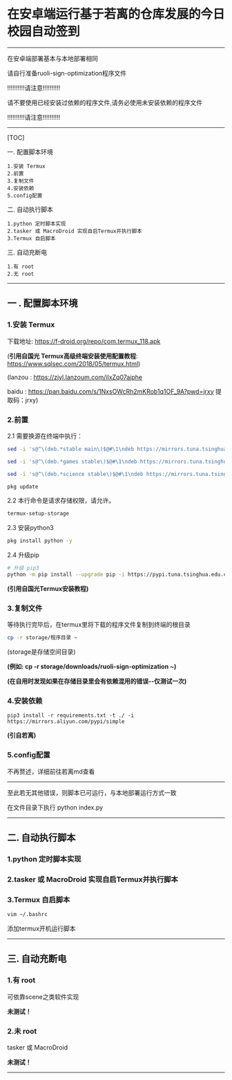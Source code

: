 # 在安卓端运行基于若离的仓库发展的今日校园自动签到

------

在安卓端部署基本与本地部署相同

请自行准备ruoli-sign-optimization程序文件

!!!!!!!!!!请注意!!!!!!!!!!

请不要使用已经安装过依赖的程序文件,请务必使用未安装依赖的程序文件

!!!!!!!!!!请注意!!!!!!!!!!


-----
[TOC]

  一. 配置脚本环境
 
    1.安装 Termux
    2.前置
    3.复制文件
    4.安装依赖
    5.config配置
  二. 自动执行脚本
  
    1.python 定时脚本实现
    2.tasker 或 MacroDroid 实现自启Termux并执行脚本
    3.Termux 自启脚本
  三. 自动充断电
  
    1.有 root
    2.无 root
-----


## 一 . 配置脚本环境

### 1.安装 Termux

下载地址:  https://f-droid.org/repo/com.termux_118.apk

(**引用自国光 Termux高级终端安装使用配置教程**: https://www.sqlsec.com/2018/05/termux.html)

(lanzou : https://zjyl.lanzoum.com/iIxZq07ajphe

baidu : https://pan.baidu.com/s/1NxsOWcRh2mKRob1q1OF_9A?pwd=jrxy
提取码：jrxy)

### 2.前置

2.1 需要换源在终端中执行：

```bash
sed -i 's@^\(deb.*stable main\)$@#\1\ndeb https://mirrors.tuna.tsinghua.edu.cn/termux/termux-packages-24 stable main@' $PREFIX/etc/apt/sources.list

sed -i 's@^\(deb.*games stable\)$@#\1\ndeb https://mirrors.tuna.tsinghua.edu.cn/termux/game-packages-24 games stable@' $PREFIX/etc/apt/sources.list.d/game.list

sed -i 's@^\(deb.*science stable\)$@#\1\ndeb https://mirrors.tuna.tsinghua.edu.cn/termux/science-packages-24 science stable@' $PREFIX/etc/apt/sources.list.d/science.list

pkg update
```

2.2 本行命令是请求存储权限，请允许。

```bash
termux-setup-storage

```

2.3 安装python3

```bash
pkg install python -y
```

2.4 升级pip

```bash
# 升级 pip3
python -m pip install --upgrade pip -i https://pypi.tuna.tsinghua.edu.cn/simple some-package
```

**(引用自国光Termux安装教程)**

### 3.复制文件

等待执行完毕后，在termux里将下载的程序文件复制到终端的根目录

```bash
cp -r storage/程序目录 ~
```

(storage是存储空间目录)

**(例如: cp -r storage/downloads/ruoli-sign-optimization ~)**

**(在自用时发现如果在存储目录里会有依赖混用的错误--仅测试一次)**

### 4.安装依赖

```
pip3 install -r requirements.txt -t ./ -i https://mirrors.aliyun.com/pypi/simple
```

**(引自若离)**

### 5.config配置

不再赘述，详细前往若离md查看

------

至此若无其他错误，则脚本已可运行，与本地部署运行方式一致

在文件目录下执行 python index.py

-----

## 二. 自动执行脚本

### 1.python 定时脚本实现

### 2.tasker 或 MacroDroid 实现自启Termux并执行脚本

### 3.Termux 自启脚本

```bash
vim ~/.bashrc
```

添加termux开机运行脚本

-----

## 三. 自动充断电

### 1.有 root

可依靠scene之类软件实现

**未测试！**

### 2.未 root

tasker 或 MacroDroid

**未测试！**

-----

